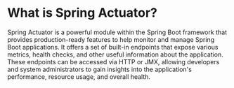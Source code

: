 # What is Spring Actuator?
Spring Actuator is a powerful module within the Spring Boot framework that provides production-ready features to help monitor and manage Spring Boot applications. It offers a set of built-in endpoints that expose various metrics, health checks, and other useful information about the application. These endpoints can be accessed via HTTP or JMX, allowing developers and system administrators to gain insights into the application's performance, resource usage, and overall health.

